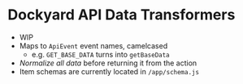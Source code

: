 
# Dockyard API Data Transformers

 * WIP
 * Maps to `ApiEvent` event names, camelcased
   * e.g. `GET_BASE_DATA` turns into `getBaseData`
 * _Normalize all data_ before returning it from the action
 * Item schemas are currently located in `/app/schema.js`

